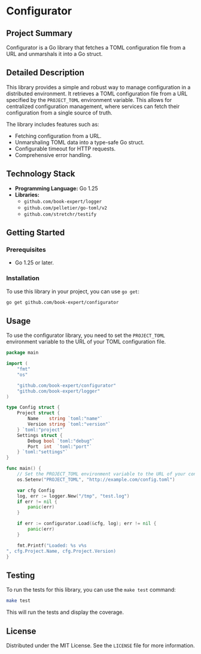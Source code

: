 # Configurator

## Project Summary

Configurator is a Go library that fetches a TOML configuration file from a URL and unmarshals it into a Go struct.

## Detailed Description

This library provides a simple and robust way to manage configuration in a distributed environment. It retrieves a TOML configuration file from a URL specified by the `PROJECT_TOML` environment variable. This allows for centralized configuration management, where services can fetch their configuration from a single source of truth.

The library includes features such as:
-   Fetching configuration from a URL.
-   Unmarshaling TOML data into a type-safe Go struct.
-   Configurable timeout for HTTP requests.
-   Comprehensive error handling.

## Technology Stack

-   **Programming Language:** Go 1.25
-   **Libraries:**
    -   `github.com/book-expert/logger`
    -   `github.com/pelletier/go-toml/v2`
    -   `github.com/stretchr/testify`

## Getting Started

### Prerequisites

-   Go 1.25 or later.

### Installation

To use this library in your project, you can use `go get`:

```bash
go get github.com/book-expert/configurator
```

## Usage

To use the configurator library, you need to set the `PROJECT_TOML` environment variable to the URL of your TOML configuration file.

```go
package main

import (
    "fmt"
    "os"

    "github.com/book-expert/configurator"
    "github.com/book-expert/logger"
)

type Config struct {
    Project struct {
        Name    string `toml:"name"`
        Version string `toml:"version"`
    } `toml:"project"`
    Settings struct {
        Debug bool `toml:"debug"`
        Port  int  `toml:"port"`
    } `toml:"settings"`
}

func main() {
    // Set the PROJECT_TOML environment variable to the URL of your configuration file.
    os.Setenv("PROJECT_TOML", "http://example.com/config.toml")

    var cfg Config
    log, err := logger.New("/tmp", "test.log")
    if err != nil {
        panic(err)
    }

    if err := configurator.Load(&cfg, log); err != nil {
        panic(err)
    }

    fmt.Printf("Loaded: %s v%s
", cfg.Project.Name, cfg.Project.Version)
}
```

## Testing

To run the tests for this library, you can use the `make test` command:

```bash
make test
```

This will run the tests and display the coverage.

## License

Distributed under the MIT License. See the `LICENSE` file for more information.